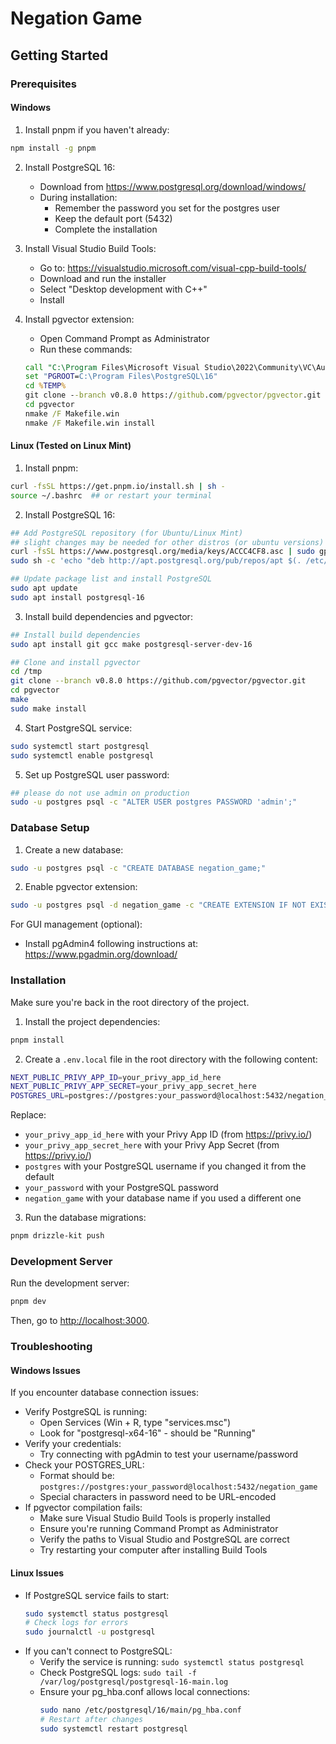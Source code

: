 # Negation Game 

## Getting Started

### Prerequisites

#### Windows
1. Install pnpm if you haven't already:
```bash
npm install -g pnpm
```

2. Install PostgreSQL 16:
   - Download from https://www.postgresql.org/download/windows/
   - During installation:
     - Remember the password you set for the postgres user
     - Keep the default port (5432)
     - Complete the installation

3. Install Visual Studio Build Tools:
   - Go to: https://visualstudio.microsoft.com/visual-cpp-build-tools/
   - Download and run the installer
   - Select "Desktop development with C++"
   - Install

4. Install pgvector extension:
   - Open Command Prompt as Administrator
   - Run these commands:
   ```cmd
   call "C:\Program Files\Microsoft Visual Studio\2022\Community\VC\Auxiliary\Build\vcvars64.bat"
   set "PGROOT=C:\Program Files\PostgreSQL\16"
   cd %TEMP%
   git clone --branch v0.8.0 https://github.com/pgvector/pgvector.git
   cd pgvector
   nmake /F Makefile.win
   nmake /F Makefile.win install
   ```

#### Linux (Tested on Linux Mint)
1. Install pnpm:
```bash
curl -fsSL https://get.pnpm.io/install.sh | sh -
source ~/.bashrc  ## or restart your terminal
```

2. Install PostgreSQL 16:
```bash
## Add PostgreSQL repository (for Ubuntu/Linux Mint)
## slight changes may be needed for other distros (or ubuntu versions)
curl -fsSL https://www.postgresql.org/media/keys/ACCC4CF8.asc | sudo gpg --dearmor -o /etc/apt/trusted.gpg.d/postgresql.gpg
sudo sh -c 'echo "deb http://apt.postgresql.org/pub/repos/apt $(. /etc/os-release && echo $UBUNTU_CODENAME)-pgdg main" > /etc/apt/sources.list.d/pgdg.list'

## Update package list and install PostgreSQL
sudo apt update
sudo apt install postgresql-16
```

3. Install build dependencies and pgvector:
```bash
## Install build dependencies
sudo apt install git gcc make postgresql-server-dev-16

## Clone and install pgvector
cd /tmp
git clone --branch v0.8.0 https://github.com/pgvector/pgvector.git
cd pgvector
make
sudo make install
```

4. Start PostgreSQL service:
```bash
sudo systemctl start postgresql
sudo systemctl enable postgresql
```

5. Set up PostgreSQL user password:
```bash
## please do not use admin on production
sudo -u postgres psql -c "ALTER USER postgres PASSWORD 'admin';"
```

### Database Setup

1. Create a new database:
```bash
sudo -u postgres psql -c "CREATE DATABASE negation_game;"
```

2. Enable pgvector extension:
```bash
sudo -u postgres psql -d negation_game -c "CREATE EXTENSION IF NOT EXISTS vector;"
```

For GUI management (optional):
- Install pgAdmin4 following instructions at: https://www.pgadmin.org/download/

### Installation

Make sure you're back in the root directory of the project.

1. Install the project dependencies:
```bash
pnpm install
```

2. Create a `.env.local` file in the root directory with the following content:
```bash
NEXT_PUBLIC_PRIVY_APP_ID=your_privy_app_id_here
NEXT_PUBLIC_PRIVY_APP_SECRET=your_privy_app_secret_here
POSTGRES_URL=postgres://postgres:your_password@localhost:5432/negation_game
```

Replace:
- `your_privy_app_id_here` with your Privy App ID (from https://privy.io/)
- `your_privy_app_secret_here` with your Privy App Secret (from https://privy.io/)
- `postgres` with your PostgreSQL username if you changed it from the default
- `your_password` with your PostgreSQL password
- `negation_game` with your database name if you used a different one

3. Run the database migrations:
```bash
pnpm drizzle-kit push
```

### Development Server

Run the development server:
```bash
pnpm dev
```

Then, go to [http://localhost:3000](http://localhost:3000).

### Troubleshooting

#### Windows Issues
If you encounter database connection issues:
- Verify PostgreSQL is running:
  - Open Services (Win + R, type "services.msc")
  - Look for "postgresql-x64-16" - should be "Running"
- Verify your credentials:
  - Try connecting with pgAdmin to test your username/password
- Check your POSTGRES_URL:
  - Format should be: `postgres://postgres:your_password@localhost:5432/negation_game`
  - Special characters in password need to be URL-encoded
- If pgvector compilation fails:
  - Make sure Visual Studio Build Tools is properly installed
  - Ensure you're running Command Prompt as Administrator
  - Verify the paths to Visual Studio and PostgreSQL are correct
  - Try restarting your computer after installing Build Tools

#### Linux Issues
- If PostgreSQL service fails to start:
  ```bash
  sudo systemctl status postgresql
  # Check logs for errors
  sudo journalctl -u postgresql
  ```
- If you can't connect to PostgreSQL:
  - Verify the service is running: `sudo systemctl status postgresql`
  - Check PostgreSQL logs: `sudo tail -f /var/log/postgresql/postgresql-16-main.log`
  - Ensure your pg_hba.conf allows local connections:
    ```bash
    sudo nano /etc/postgresql/16/main/pg_hba.conf
    # Restart after changes
    sudo systemctl restart postgresql
    ```